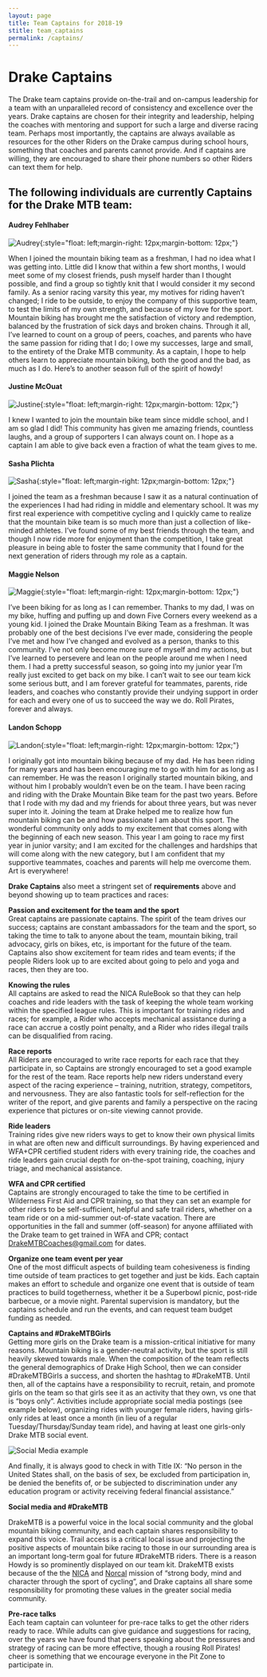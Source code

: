 ```yaml
---
layout: page
title: Team Captains for 2018-19
stitle: team_captains
permalink: /captains/
---
```

# Drake Captains

The Drake team captains provide on-the-trail and on-campus leadership for a team with an unparalleled record of consistency and excellence over the years.  Drake captains are chosen for their integrity and leadership, helping the coaches with mentoring and support for such a large and diverse racing team.  Perhaps most importantly, the captains are always available as resources for the other Riders on the Drake campus during school hours, something that coaches and parents cannot provide.  And if captains are willing, they are encouraged to share their phone numbers so other Riders can text them for help.  

## The following individuals are currently Captains for the Drake MTB team:

#### Audrey Fehlhaber

![Audrey]({{site.baseurl}}/images/audrey_captain.jpg){:style="float: left;margin-right: 12px;margin-bottom: 12px;"}

When I joined the mountain biking team as a freshman, I had no idea what I was getting into. Little did I know that within a few short months, I would meet some of my closest friends, push myself harder than I thought possible, and find a group so tightly knit that I would consider it my second family. As a senior racing varsity this year, my motives for riding haven’t changed; I ride to be outside, to enjoy the company of this supportive team, to test the limits of my own strength, and because of my love for the sport. Mountain biking has brought me the satisfaction of victory and redemption, balanced by the frustration of sick days and broken chains. Through it all, I’ve learned to count on a group of peers, coaches, and parents who have the same passion for riding that I do; I owe my successes, large and small, to the entirety of the Drake MTB community. As a captain, I hope to help others learn to appreciate mountain biking, both the good and the bad, as much as I do. Here’s to another season full of the spirit of howdy!

<div style="clear: both;"></div>

#### Justine McOuat

![Justine]({{site.basurl}}/images/justine_captain.JPG){:style="float: left;margin-right: 12px;margin-bottom: 12px;"}

I knew I wanted to join the mountain bike team since middle school, and I am so glad I did!  This community has given me amazing friends, countless laughs, and a group of supporters I can always count on.  I hope as a captain I am able to give back even a fraction of what the team gives to me.

<div style="clear: both;"></div>

#### Sasha Plichta

![Sasha]({{site.basurl}}/images/sasha-captain.JPG){:style="float: left;margin-right: 12px;margin-bottom: 12px;"}

I joined the team as a freshman because I saw it as a natural continuation of the experiences I had had riding in middle and elementary school. It was my first real experience with competitive cycling and I quickly came to realize that the mountain bike team is so much more than just a collection of like-minded athletes. I’ve found some of my best friends through the team, and though I now ride more for enjoyment than the competition, I take great pleasure in being able to foster the same community that I found for the next generation of riders through my role as a captain.

<div style="clear: both;"></div>

#### Maggie Nelson

![Maggie]({{site.basurl}}/images/maggie_captain.jpg){:style="float: left;margin-right: 12px;margin-bottom: 12px;"}

I’ve been biking for as long as I can remember. Thanks to my dad, I was on my bike, huffing and puffing up and down Five Corners every weekend as a young kid. I joined the Drake Mountain Biking Team as a freshman. It was probably one of the best decisions I’ve ever made, considering the people I’ve met and how I’ve changed and evolved as a person, thanks to this community. I’ve not only become more sure of myself and my actions, but I’ve learned to persevere and lean on the people around me when I need them. I had a pretty successful season, so going into my junior year I’m really just excited to get back on my bike. I can’t wait to see our team kick some serious butt, and I am forever grateful for teammates, parents, ride leaders, and coaches who constantly provide their undying support in order for each and every one of us to succeed the way we do. Roll Pirates, forever and always. 

<div style="clear: both;"></div>

#### Landon Schopp

![Landon]({{site.basurl}}/images/landon_captain.gif){:style="float: left;margin-right: 12px;margin-bottom: 12px;"}

I originally got into mountain biking because of my dad. He has been riding for many years and has been encouraging me to go with him for as long as I can remember. He was the reason I originally started mountain biking, and without him I probably wouldn’t even be on the team. I have been racing and riding with the Drake Mountain Bike team for the past two years. Before that I rode with my dad and my friends for about three years, but was never super into it. Joining the team at Drake helped me to realize how fun mountain biking can be and how passionate I am about this sport. The wonderful community only adds to my excitement that comes along with the beginning of each new season. This year I am going to race my first year in junior varsity; and I am excited for the challenges and hardships that will come along with the new category, but I am confident that my supportive teammates, coaches and parents will help me overcome them.  Art is everywhere!


<div style="clear: both;"></div>


**Drake Captains** also meet a stringent set of **requirements** above and beyond showing up to team practices and races:

**Passion and excitement for the team and the sport**  
Great captains are passionate captains.  The spirit of the team drives our success; captains are constant ambassadors for the team and the sport, so taking the time to talk to anyone about the team, mountain biking, trail advocacy, girls on bikes, etc, is important for the future of the team.  Captains also show excitement for team rides and team events; if the people Riders look up to are excited about going to pelo and yoga and races, then they are too.

**Knowing the rules**  
All captains are asked to read the NICA RuleBook so that they can help coaches and ride leaders with the task of keeping the whole team working within the specified league rules.  This is important for training rides and races; for example, a Rider who accepts mechanical assistance during a race can accrue a costly point penalty, and a Rider who rides illegal trails can be disqualified from racing.  

**Race reports**  
All Riders are encouraged to write race reports for each race that they participate in, so Captains are strongly encouraged to set a good example for the rest of the team.  Race reports help new riders understand every aspect of the racing experience – training, nutrition, strategy, competitors, and nervousness.  They are also fantastic tools for self-reflection for the writer of the report, and give parents and family a perspective on the racing experience that pictures or on-site viewing cannot provide.

**Ride leaders**  
Training rides give new riders ways to get to know their own physical limits in what are often new and difficult surroundings.  By having experienced and WFA+CPR certified student riders with every training ride, the coaches and ride leaders gain crucial depth for on-the-spot training, coaching, injury triage, and mechanical assistance.

**WFA and CPR certified**  
Captains are strongly encouraged to take the time to be certified in Wilderness First Aid and CPR training, so that they can set an example for other riders to be self-sufficient, helpful and safe trail riders, whether on a team ride or on a mid-summer out-of-state vacation.  There are opportunities in the fall and summer (off-season) for anyone affiliated with the Drake team to get trained in WFA and CPR; contact DrakeMTBCoaches@gmail.com for dates.

**Organize one team event per year**  
One of the most difficult aspects of building team cohesiveness is finding time outside of team practices to get together and just be kids.  Each captain makes an effort to schedule and organize one event that is outside of team practices to build togetherness, whether it be a Superbowl picnic, post-ride barbecue, or a movie night.  Parental supervision is mandatory, but the captains schedule and run the events, and can request team budget funding as needed.

**Captains and #DrakeMTBGirls**  
Getting more girls on the Drake team is a mission-critical initiative for many reasons.  Mountain biking is a gender-neutral activity, but the sport is still heavily skewed towards male.  When the composition of the team reflects the general demographics of Drake High School, then we can consider #DrakeMTBGirls a success, and shorten the hashtag to #DrakeMTB.  Until then, all of the captains have a responsibility to recruit, retain, and promote girls on the team so that girls see it as an activity that they own, vs one that is “boys only”.  Activities include appropriate social media postings (see example below), organizing rides with younger female riders, having girls-only rides at least once a month (in lieu of a regular Tuesday/Thursday/Sunday team ride), and having at least one girls-only Drake MTB social event.


![Social Media example]({{site.basurl}}/images/drakemtbgirls_instagram.JPG)

And finally, it is always good to check in with Title IX: “No person in the United States shall, on the basis of sex, be excluded from participation in, be denied the benefits of, or be subjected to discrimination under any education program or activity receiving federal financial assistance.”

**Social media and #DrakeMTB**  

DrakeMTB is a powerful voice in the local social community and the global mountain biking community, and each captain shares responsibility to expand this voice.  Trail access is a critical local issue and projecting the positive aspects of mountain bike racing to those in our surrounding area is an important long-term goal for future #DrakeMTB riders.  There is a reason Howdy is so prominently displayed on our team kit. DrakeMTB exists because of the the [NICA](http://www.nationalmtb.org/) and [Norcal](http://www.norcalmtb.org/)  mission of “strong body, mind and character through the sport of cycling”, and Drake captains all share some responsibility for promoting these values in the greater social media community.

**Pre-race talks**  
Each team captain can volunteer for pre-race talks to get the other riders ready to race.  While adults can give guidance and suggestions for racing, over the years we have found that peers speaking about the pressures and strategy of racing can be more effective, though a rousing Roll Pirates! cheer is something that we encourage everyone in the Pit Zone to participate in.
